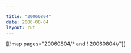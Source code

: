 ```yaml
---

title: "20060804"
date: 2006-08-04
layout: rut
---
```


[[!map pages="20060804/* and ! 20060804/*/*"]]
